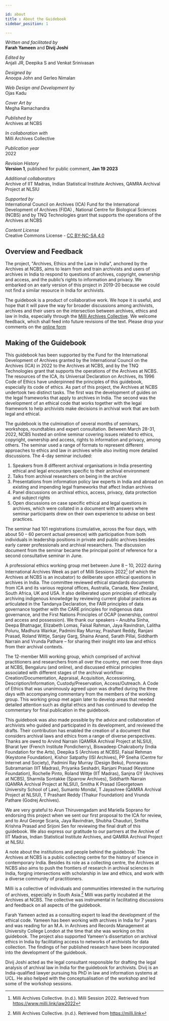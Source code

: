 ```yaml
---

id: about
title : About the Guidebook
sidebar_position: 1

---
```

 

*Written and facilitated by*  
**Farah Yameen** and **Divij Joshi**

*Edited by*  
Anjali JR, Deepika S and Venkat Srinivasan

*Designed by*   
Anoopa John and Gerleo Nimalan

*Web Design and Development by*  
Ojas Kadu

*Cover Art by*  
Megha Ramachandra

*Published by*  
Archives at NCBS

*In collaboration with*  
Milli Archives Collective

*Publication year*  
2022

*Revision History*  
**Version 1**, published for public comment, **Jan 19 2023**

*Additional collaborators*  
Archive of IIT Madras, Indian Statistical Institute Archives, QAMRA Archival Project at NLSIU

*Supported by*  
International Council on Archives (ICA) Fund for the International Development of Archives (FIDA) , National Centre for Biological Sciences (NCBS) and by TNQ Technologies grant that supports the operations of the Archives at NCBS

*Content License*  
Creative Commons License - [CC BY-NC-SA 4.0](https://creativecommons.org/licenses/by-nc-sa/4.0/)


 
## Overview and Feedback

The project, "Archives, Ethics and the Law in India", anchored by the Archives at NCBS, aims to learn from and train archivists and users of archives in India to respond to questions of archives, copyright, ownership and access, and the public’s rights to information and privacy. We embarked on an early version of this project in 2019-20 because we could not find a similar resource in India for archivists.


The guidebook is a product of collaborative work. We hope it is useful, and hope that it will pave the way for broader discussions among archivists, archives and their users on the intersection between archives, ethics and law in India, especially through the [Milli Archives Collective](https://milli.link/). We welcome feedback, which shall feed into future revisions of the text. Please drop your comments on the [online form](https://bit.ly/archives-ethics-law-guidebook-feedback)  

 
  
## Making of the Guidebook

This guidebook has been supported by the Fund for the International Development of Archives granted by the International Council on the Archives (ICA) in 2022 to the Archives at NCBS, and by the TNQ Technologies grant that supports the operations of the Archives at NCBS. The resources of the ICA, its Universal Declaration on Archives, its 1996 Code of Ethics have underpinned the principles of this guidebook, especially its code of ethics. As part of this project, the Archives at NCBS undertook two distinct tasks. The first was the development of guides on the legal frameworks that apply to archives in India. The second was the development of an ethical code that works together with the legal framework to help archivists make decisions in archival work that are both legal and ethical.

The guidebook is the culmination of several months of seminars, workshops, roundtables and expert consultation. Between March 28-31, 2022, NCBS hosted an online seminar covering issues related to ethics, copyright, ownership and access, rights to information and privacy, among others. The seminar used a range of formats to represent different approaches to ethics and law in archives while also inviting more detailed discussions. The 4-day seminar included:

  1. Speakers from 8 different archival organisations in India presenting ethical and legal encounters specific to their archival environment  
  2. Talks from archival researchers on being in the archive  
  3. Presentations from information policy law experts in India and abroad on existing and impending legal frameworks that affect Indian archives  
  4. Panel discussions on archival ethics, access, privacy, data protection and subject rights  
  5. Open discussions on case specific ethical and legal questions in archives, which were collated in a document with answers where seminar participants drew on their own experience to advise on best practices.  

The seminar had 101 registrations (cumulative, across the four days, with about 50 – 60 percent actual presence) with participation from both individuals in leadership positions in private and public archives besides early career professionals and archival researchers. The discussion document from the seminar became the principal point of reference for a second consultative seminar in June.

A professional ethics working group met between June 8 – 10, 2022 during International Archives Week as part of Milli Sessions 2022[^1] (of which the Archives at NCBS is an incubator) to deliberate upon ethical questions in archives in India. The committee reviewed ethical standards documents from ICA and its various regional offices, Australia, Canada, New Zealand, South Africa, UK and USA. It also deliberated upon principles of ethically archiving indigenous knowledge by reviewing current global practices as articulated in the Tandanya Declaration, the FAIR principles of data governance together with the CARE principles for indigenous data governance, and the First Nations Principles of OCAP (ownership, control and access and possession). We thank our speakers – Anubha Sinha, Deepa Bhatnagar, Elizabeth Lomas, Faisal Rahman, Jaya Ravindran, Lalitha Poluru, Madhura Wairkar, Padmini Ray Murray, Prashant Reddy, Ranjani Prasad, Roland Wittje, Sanjay Garg,  Shaina Anand, Sarath Pillai, Siddharth Narrain and Vrunda Pathare – for sharing their insight into law and ethics from their archival contexts.


The 12-member Milli working group, which comprised of archival practitioners and researchers from all over the country, met over three days at NCBS, Bengaluru (and online), and discussed ethical principles associated with different stages of the archival workflow: Creation/Documentation, Appraisal, Acquisition, Accessioning, Description/Information, Custody/Preservation, Access/Outreach. A Code of Ethics that was unanimously agreed upon was drafted during the three days with accompanying commentary from the members of the working group. This working group  met again later to develop areas that needed detailed attention such as digital ethics and has continued to develop the commentary for final publication in the guidebook.

This guidebook was also made possible by the advice and collaboration of archivists who guided and participated in its development, and reviewed the drafts. Their contribution has enabled the creation of a document that considers archival laws and ethics from a range of diverse perspectives. Thanks are owed to Arvind Narrain (QAMRA Archival Project at NLSIU), Bharat Iyer (French Institute Pondicherry), Biswadeep Chakraborty (India Foundation for the Arts), Deepika S (Archives at NCBS), Faisal Rehman (Keystone Foundation), Kishor Satpathy (ISI Archives), PP Sneha (Centre for Internet and Society), Padmini Ray Murray (Design Beku), Ponnarasu Subramanian (IIT Madras), Priyanka Seshadri, Ranjani Prasad (Keystone Foundation), Rochelle Pinto, Roland Wittje (IIT Madras), Sanjna GY (Archives at NCBS), Sharmila Sontakke (Sparrow Archives), Siddharth Narrain (QAMRA Archival Project at NLSIU), Smitha K Prasad (Georgetown University School of Law), Sumanto Mondal, T Jayashree (QAMRA Archival Project at NLSIU), T Prashant Reddy (Thakur Foundation) and Vrunda Pathare (Godrej Archives).

We are very grateful to Arun Thiruvengadam and Mariella Soprano for endorsing this project when we sent our first proposal to the ICA for review, and to Arul George Scaria,  Jaya Ravindran, Shubha Chauduri, Smitha Krishna Prasad and Srijoni Sen for reviewing the final draft of this guidebook. We also express our gratitude to our partners at the Archive of IIT Madras, Indian Statistical Institute Archives, and QAMRA Archival Project at NLSIU.

A note about the institutions and people behind the guidebook:
The Archives at NCBS is a public collecting centre for the history of science in contemporary India. Besides its role as a collecting centre, the Archives at NCBS also aims to push the frontiers of research in archival sciences in India, forging intersections with scholarship in law and ethics, and work with a diverse community of practitioners.

Milli is a collective of individuals and communities interested in the nurturing of archives, especially in South Asia.[^2] Milli was partly incubated at the Archives at NCBS.  The collective was instrumental in facilitating discussions and feedback on all aspects of the guidebook.

Farah Yameen acted as a consulting expert to lead the development of the ethical code. Yameen has been working with archives in India for 7 years and was reading for an M.A. in Archives and Records Management at University College London at the time that she was working on this guidebook. The project also supported Yameen's dissertation on archival ethics in India by facilitating access to networks of archivists for data collection. The findings of her published research have been incorporated into the development of the guidebook.

Divij Joshi acted as the legal consultant responsible for drafting the legal analysis of archival law in India for the guidebook for archivists. Divij is an India-qualified lawyer pursuing his PhD in law and information systems at UCL. He also helped with the conceptualisation of the workshop and led some of the workshop sessions.

<!--
Public comment and feedback:
This guidebook is a first small step in what shall hopefully be a series of conversations to develop a meaningful understanding among archivists, archives and their users on the intersection between archives, ethics and law in India. We welcome feedback, which shall feed into future revisions of this text. Please contact us at [archives@ncbs.res.in](mailto:archives@ncbs.res.in) or drop your comments on the online form at [Archives at NCBS](https://archives.ncbs.res.in/ethics-law) -->

[^1]: Milli Archives Collective. (n.d.). Milli Session 2022. Retrieved from https://www.milli.link/iaw2022
[^2]: Milli Archives Collective. (n.d.). Retrieved from https://milli.link
